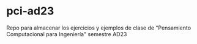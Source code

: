 # pci-ad23
Repo para almacenar los ejercicios y ejemplos de clase de "Pensamiento Computacional para Ingeniería" semestre AD23
